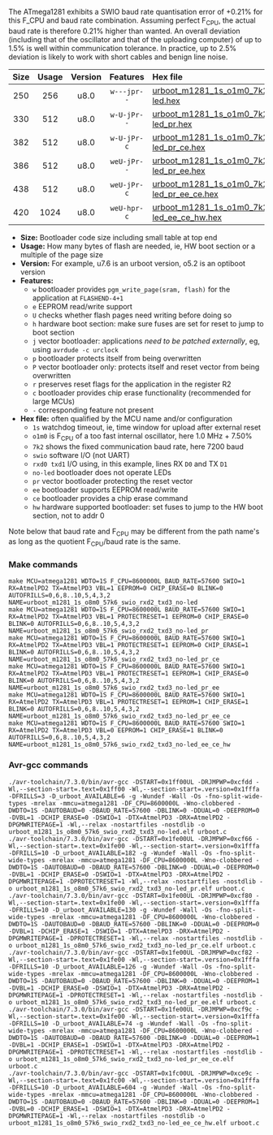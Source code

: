 The ATmega1281 exhibits a SWIO baud rate quantisation error of +0.21% for this F_CPU and baud rate combination. Assuming perfect F<sub>CPU</sub>, the actual baud rate is therefore 0.21% higher than wanted. An overall deviation (including that of the oscillator and that of the uploading computer) of up to 1.5% is well within communication tolerance. In practice, up to 2.5% deviation is likely to work with short cables and benign line noise.

|Size|Usage|Version|Features|Hex file|
|:-:|:-:|:-:|:-:|:--|
|250|256|u8.0|`w---jpr--`|[urboot_m1281_1s_o1m0_7k2_swio_rxd2_txd3_no-led.hex](https://raw.githubusercontent.com/stefanrueger/urboot.hex/main/mcus/atmega1281/watchdog_1_s/internal_oscillator_o%2B7.50%25/%2B1m000000_hz/%2B%2B%2B7k2_baud/uart1_rxd2_txd3/no-led/urboot_m1281_1s_o1m0_7k2_swio_rxd2_txd3_no-led.hex)|
|330|512|u8.0|`w-U-jPr--`|[urboot_m1281_1s_o1m0_7k2_swio_rxd2_txd3_no-led_pr.hex](https://raw.githubusercontent.com/stefanrueger/urboot.hex/main/mcus/atmega1281/watchdog_1_s/internal_oscillator_o%2B7.50%25/%2B1m000000_hz/%2B%2B%2B7k2_baud/uart1_rxd2_txd3/no-led/urboot_m1281_1s_o1m0_7k2_swio_rxd2_txd3_no-led_pr.hex)|
|382|512|u8.0|`w-U-jPr-c`|[urboot_m1281_1s_o1m0_7k2_swio_rxd2_txd3_no-led_pr_ce.hex](https://raw.githubusercontent.com/stefanrueger/urboot.hex/main/mcus/atmega1281/watchdog_1_s/internal_oscillator_o%2B7.50%25/%2B1m000000_hz/%2B%2B%2B7k2_baud/uart1_rxd2_txd3/no-led/urboot_m1281_1s_o1m0_7k2_swio_rxd2_txd3_no-led_pr_ce.hex)|
|386|512|u8.0|`weU-jPr--`|[urboot_m1281_1s_o1m0_7k2_swio_rxd2_txd3_no-led_pr_ee.hex](https://raw.githubusercontent.com/stefanrueger/urboot.hex/main/mcus/atmega1281/watchdog_1_s/internal_oscillator_o%2B7.50%25/%2B1m000000_hz/%2B%2B%2B7k2_baud/uart1_rxd2_txd3/no-led/urboot_m1281_1s_o1m0_7k2_swio_rxd2_txd3_no-led_pr_ee.hex)|
|438|512|u8.0|`weU-jPr-c`|[urboot_m1281_1s_o1m0_7k2_swio_rxd2_txd3_no-led_pr_ee_ce.hex](https://raw.githubusercontent.com/stefanrueger/urboot.hex/main/mcus/atmega1281/watchdog_1_s/internal_oscillator_o%2B7.50%25/%2B1m000000_hz/%2B%2B%2B7k2_baud/uart1_rxd2_txd3/no-led/urboot_m1281_1s_o1m0_7k2_swio_rxd2_txd3_no-led_pr_ee_ce.hex)|
|420|1024|u8.0|`weU-hpr-c`|[urboot_m1281_1s_o1m0_7k2_swio_rxd2_txd3_no-led_ee_ce_hw.hex](https://raw.githubusercontent.com/stefanrueger/urboot.hex/main/mcus/atmega1281/watchdog_1_s/internal_oscillator_o%2B7.50%25/%2B1m000000_hz/%2B%2B%2B7k2_baud/uart1_rxd2_txd3/no-led/urboot_m1281_1s_o1m0_7k2_swio_rxd2_txd3_no-led_ee_ce_hw.hex)|

- **Size:** Bootloader code size including small table at top end
- **Usage:** How many bytes of flash are needed, ie, HW boot section or a multiple of the page size
- **Version:** For example, u7.6 is an urboot version, o5.2 is an optiboot version
- **Features:**
  + `w` bootloader provides `pgm_write_page(sram, flash)` for the application at `FLASHEND-4+1`
  + `e` EEPROM read/write support
  + `U` checks whether flash pages need writing before doing so
  + `h` hardware boot section: make sure fuses are set for reset to jump to boot section
  + `j` vector bootloader: applications *need to be patched externally*, eg, using `avrdude -c urclock`
  + `p` bootloader protects itself from being overwritten
  + `P` vector bootloader only: protects itself and reset vector from being overwritten
  + `r` preserves reset flags for the application in the register R2
  + `c` bootloader provides chip erase functionality (recommended for large MCUs)
  + `-` corresponding feature not present
- **Hex file:** often qualified by the MCU name and/or configuration
  + `1s` watchdog timeout, ie, time window for upload after external reset
  + `o1m0` is F<sub>CPU</sub> of a too fast internal oscillator, here 1.0 MHz + 7.50%
  + `7k2` shows the fixed communication baud rate, here 7200 baud
  + `swio` software I/O (not UART)
  + `rxd0 txd1` I/O using, in this example, lines RX `D0` and TX `D1`
  + `no-led` bootloader does not operate LEDs
  + `pr` vector bootloader protecting the reset vector
  + `ee` bootloader supports EEPROM read/write
  + `ce` bootloader provides a chip erase command
  + `hw` hardware supported bootloader: set fuses to jump to the HW boot section, not to addr 0


Note below that baud rate and F<sub>CPU</sub> may be different from the path name's as long as the quotient F<sub>CPU</sub>/baud rate is the same.

### Make commands
```
make MCU=atmega1281 WDTO=1S F_CPU=8600000L BAUD_RATE=57600 SWIO=1 RX=AtmelPD2 TX=AtmelPD3 VBL=1 EEPROM=0 CHIP_ERASE=0 BLINK=0 AUTOFRILLS=0,6,8..10,5,4,3,2 NAME=urboot_m1281_1s_o8m0_57k6_swio_rxd2_txd3_no-led
make MCU=atmega1281 WDTO=1S F_CPU=8600000L BAUD_RATE=57600 SWIO=1 RX=AtmelPD2 TX=AtmelPD3 VBL=1 PROTECTRESET=1 EEPROM=0 CHIP_ERASE=0 BLINK=0 AUTOFRILLS=0,6,8..10,5,4,3,2 NAME=urboot_m1281_1s_o8m0_57k6_swio_rxd2_txd3_no-led_pr
make MCU=atmega1281 WDTO=1S F_CPU=8600000L BAUD_RATE=57600 SWIO=1 RX=AtmelPD2 TX=AtmelPD3 VBL=1 PROTECTRESET=1 EEPROM=0 CHIP_ERASE=1 BLINK=0 AUTOFRILLS=0,6,8..10,5,4,3,2 NAME=urboot_m1281_1s_o8m0_57k6_swio_rxd2_txd3_no-led_pr_ce
make MCU=atmega1281 WDTO=1S F_CPU=8600000L BAUD_RATE=57600 SWIO=1 RX=AtmelPD2 TX=AtmelPD3 VBL=1 PROTECTRESET=1 EEPROM=1 CHIP_ERASE=0 BLINK=0 AUTOFRILLS=0,6,8..10,5,4,3,2 NAME=urboot_m1281_1s_o8m0_57k6_swio_rxd2_txd3_no-led_pr_ee
make MCU=atmega1281 WDTO=1S F_CPU=8600000L BAUD_RATE=57600 SWIO=1 RX=AtmelPD2 TX=AtmelPD3 VBL=1 PROTECTRESET=1 EEPROM=1 CHIP_ERASE=1 BLINK=0 AUTOFRILLS=0,6,8..10,5,4,3,2 NAME=urboot_m1281_1s_o8m0_57k6_swio_rxd2_txd3_no-led_pr_ee_ce
make MCU=atmega1281 WDTO=1S F_CPU=8600000L BAUD_RATE=57600 SWIO=1 RX=AtmelPD2 TX=AtmelPD3 VBL=0 EEPROM=1 CHIP_ERASE=1 BLINK=0 AUTOFRILLS=0,6,8..10,5,4,3,2 NAME=urboot_m1281_1s_o8m0_57k6_swio_rxd2_txd3_no-led_ee_ce_hw
```

### Avr-gcc commands
```
./avr-toolchain/7.3.0/bin/avr-gcc -DSTART=0x1ff00UL -DRJMPWP=0xcfdd -Wl,--section-start=.text=0x1ff00 -Wl,--section-start=.version=0x1fffa -DFRILLS=3 -D_urboot_AVAILABLE=6 -g -Wundef -Wall -Os -fno-split-wide-types -mrelax -mmcu=atmega1281 -DF_CPU=8600000L -Wno-clobbered -DWDTO=1S -DAUTOBAUD=0 -DBAUD_RATE=57600 -DBLINK=0 -DDUAL=0 -DEEPROM=0 -DVBL=1 -DCHIP_ERASE=0 -DSWIO=1 -DTX=AtmelPD3 -DRX=AtmelPD2 -DPGMWRITEPAGE=1 -Wl,--relax -nostartfiles -nostdlib -o urboot_m1281_1s_o8m0_57k6_swio_rxd2_txd3_no-led.elf urboot.c
./avr-toolchain/7.3.0/bin/avr-gcc -DSTART=0x1fe00UL -DRJMPWP=0xcf66 -Wl,--section-start=.text=0x1fe00 -Wl,--section-start=.version=0x1fffa -DFRILLS=10 -D_urboot_AVAILABLE=182 -g -Wundef -Wall -Os -fno-split-wide-types -mrelax -mmcu=atmega1281 -DF_CPU=8600000L -Wno-clobbered -DWDTO=1S -DAUTOBAUD=0 -DBAUD_RATE=57600 -DBLINK=0 -DDUAL=0 -DEEPROM=0 -DVBL=1 -DCHIP_ERASE=0 -DSWIO=1 -DTX=AtmelPD3 -DRX=AtmelPD2 -DPGMWRITEPAGE=1 -DPROTECTRESET=1 -Wl,--relax -nostartfiles -nostdlib -o urboot_m1281_1s_o8m0_57k6_swio_rxd2_txd3_no-led_pr.elf urboot.c
./avr-toolchain/7.3.0/bin/avr-gcc -DSTART=0x1fe00UL -DRJMPWP=0xcf80 -Wl,--section-start=.text=0x1fe00 -Wl,--section-start=.version=0x1fffa -DFRILLS=10 -D_urboot_AVAILABLE=130 -g -Wundef -Wall -Os -fno-split-wide-types -mrelax -mmcu=atmega1281 -DF_CPU=8600000L -Wno-clobbered -DWDTO=1S -DAUTOBAUD=0 -DBAUD_RATE=57600 -DBLINK=0 -DDUAL=0 -DEEPROM=0 -DVBL=1 -DCHIP_ERASE=1 -DSWIO=1 -DTX=AtmelPD3 -DRX=AtmelPD2 -DPGMWRITEPAGE=1 -DPROTECTRESET=1 -Wl,--relax -nostartfiles -nostdlib -o urboot_m1281_1s_o8m0_57k6_swio_rxd2_txd3_no-led_pr_ce.elf urboot.c
./avr-toolchain/7.3.0/bin/avr-gcc -DSTART=0x1fe00UL -DRJMPWP=0xcf82 -Wl,--section-start=.text=0x1fe00 -Wl,--section-start=.version=0x1fffa -DFRILLS=10 -D_urboot_AVAILABLE=126 -g -Wundef -Wall -Os -fno-split-wide-types -mrelax -mmcu=atmega1281 -DF_CPU=8600000L -Wno-clobbered -DWDTO=1S -DAUTOBAUD=0 -DBAUD_RATE=57600 -DBLINK=0 -DDUAL=0 -DEEPROM=1 -DVBL=1 -DCHIP_ERASE=0 -DSWIO=1 -DTX=AtmelPD3 -DRX=AtmelPD2 -DPGMWRITEPAGE=1 -DPROTECTRESET=1 -Wl,--relax -nostartfiles -nostdlib -o urboot_m1281_1s_o8m0_57k6_swio_rxd2_txd3_no-led_pr_ee.elf urboot.c
./avr-toolchain/7.3.0/bin/avr-gcc -DSTART=0x1fe00UL -DRJMPWP=0xcf9c -Wl,--section-start=.text=0x1fe00 -Wl,--section-start=.version=0x1fffa -DFRILLS=10 -D_urboot_AVAILABLE=74 -g -Wundef -Wall -Os -fno-split-wide-types -mrelax -mmcu=atmega1281 -DF_CPU=8600000L -Wno-clobbered -DWDTO=1S -DAUTOBAUD=0 -DBAUD_RATE=57600 -DBLINK=0 -DDUAL=0 -DEEPROM=1 -DVBL=1 -DCHIP_ERASE=1 -DSWIO=1 -DTX=AtmelPD3 -DRX=AtmelPD2 -DPGMWRITEPAGE=1 -DPROTECTRESET=1 -Wl,--relax -nostartfiles -nostdlib -o urboot_m1281_1s_o8m0_57k6_swio_rxd2_txd3_no-led_pr_ee_ce.elf urboot.c
./avr-toolchain/7.3.0/bin/avr-gcc -DSTART=0x1fc00UL -DRJMPWP=0xce9c -Wl,--section-start=.text=0x1fc00 -Wl,--section-start=.version=0x1fffa -DFRILLS=10 -D_urboot_AVAILABLE=604 -g -Wundef -Wall -Os -fno-split-wide-types -mrelax -mmcu=atmega1281 -DF_CPU=8600000L -Wno-clobbered -DWDTO=1S -DAUTOBAUD=0 -DBAUD_RATE=57600 -DBLINK=0 -DDUAL=0 -DEEPROM=1 -DVBL=0 -DCHIP_ERASE=1 -DSWIO=1 -DTX=AtmelPD3 -DRX=AtmelPD2 -DPGMWRITEPAGE=1 -Wl,--relax -nostartfiles -nostdlib -o urboot_m1281_1s_o8m0_57k6_swio_rxd2_txd3_no-led_ee_ce_hw.elf urboot.c
```

